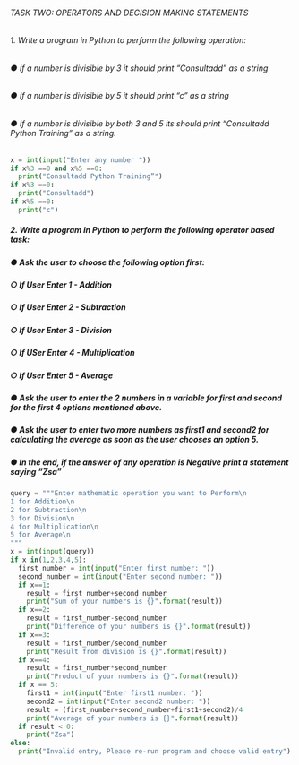 ###### TASK TWO: OPERATORS AND DECISION MAKING STATEMENTS
###### 1. Write a program in Python to perform the following operation:
###### ● If a number is divisible by 3 it should print “Consultadd” as a string
###### ● If a number is divisible by 5 it should print “c” as a string
###### ● If a number is divisible by both 3 and 5 its should print “Consultadd Python Training” as a string.  
```python
x = int(input("Enter any number ")) 
if x%3 ==0 and x%5 ==0: 
  print("Consultadd Python Training”")
if x%3 ==0: 
  print("Consultadd")  
if x%5 ==0:  
  print("c")
```  

##### 2. Write a program in Python to perform the following operator based task:
##### ● Ask the user to choose the following option first:
##### ○ If User Enter 1 - Addition
##### ○ If User Enter 2 - Subtraction
##### ○ If User Enter 3 - Division
##### ○ If USer Enter 4 - Multiplication
##### ○ If User Enter 5 - Average
##### ● Ask the user to enter the 2 numbers in a variable for first and second for the first 4 options mentioned above.
##### ● Ask the user to enter two more numbers as first1 and second2 for calculating the average as soon as the user chooses an option 5.
##### ● In the end, if the answer of any operation is Negative print a statement saying “Zsa”
```python
query = """Enter mathematic operation you want to Perform\n
1 for Addition\n
2 for Subtraction\n
3 for Division\n
4 for Multiplication\n
5 for Average\n
"""
x = int(input(query))
if x in(1,2,3,4,5):
  first_number = int(input("Enter first number: "))
  second_number = int(input("Enter second number: "))
  if x==1:
    result = first_number+second_number
    print("Sum of your numbers is {}".format(result))
  if x==2:
    result = first_number-second_number
    print("Difference of your numbers is {}".format(result))
  if x==3:
    result = first_number/second_number
    print("Result from division is {}".format(result))
  if x==4:
    result = first_number*second_number
    print("Product of your numbers is {}".format(result))
  if x == 5:
    first1 = int(input("Enter first1 number: "))
    second2 = int(input("Enter second2 number: "))
    result = (first_number+second_number+first1+second2)/4
    print("Average of your numbers is {}".format(result))
  if result < 0:
    print("Zsa")
else:
  print("Invalid entry, Please re-run program and choose valid entry")
```